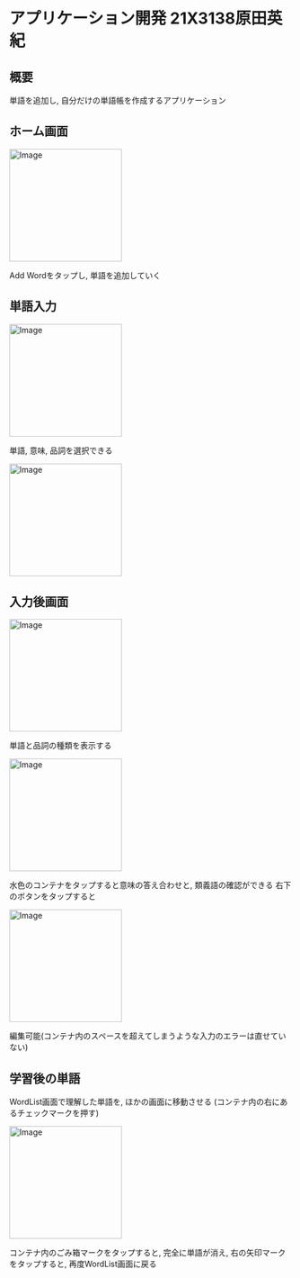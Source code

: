 # アプリケーション開発 21X3138原田英紀

## 概要
単語を追加し, 自分だけの単語帳を作成するアプリケーション

## ホーム画面
<img src="https://github.com/user-attachments/assets/ca91278d-d8e8-4b10-bdf4-1f95b5ba8f8a" alt="Image" width="200" >

Add Wordをタップし, 単語を追加していく

## 単語入力
<img src="https://github.com/user-attachments/assets/eb2ef0e8-0205-48d7-9ba6-aa15c64de1ce" alt="Image" width="200" >

単語, 意味, 品詞を選択できる

<img src="https://github.com/user-attachments/assets/9806f158-c3dd-468b-9047-90ee8463c179" alt="Image" width="200" >

## 入力後画面
<img src="https://github.com/user-attachments/assets/575f3b42-5367-4d47-912f-63211ca33956" alt="Image" width="200" >

単語と品詞の種類を表示する

<img src="https://github.com/user-attachments/assets/89933d12-e948-4e29-923b-0ef98f1fbc46" alt="Image" width="200" >

水色のコンテナをタップすると意味の答え合わせと, 類義語の確認ができる
右下のボタンをタップすると

<img src="https://github.com/user-attachments/assets/20186f38-1a12-4563-bc9d-528e083da653" alt="Image" width="200" >

編集可能(コンテナ内のスペースを超えてしまうような入力のエラーは直せていない)

## 学習後の単語
WordList画面で理解した単語を, ほかの画面に移動させる
(コンテナ内の右にあるチェックマークを押す)

<img src="https://github.com/user-attachments/assets/2c1f67a5-c59d-494f-839e-83865616ad95" alt="Image" width="200" >

コンテナ内のごみ箱マークをタップすると, 完全に単語が消え, 右の矢印マークをタップすると, 再度WordList画面に戻る

